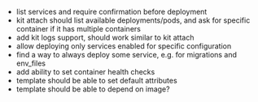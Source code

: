 - list services and require confirmation before deployment
- kit attach should list available deployments/pods, and ask for specific container if it has multiple containers
- add kit logs support, should work similar to kit attach
- allow deploying only services enabled for specific configuration
- find a way to always deploy some service, e.g. for migrations and env_files
- add ability to set container health checks
- template should be able to set default attributes
- template should be able to depend on image?